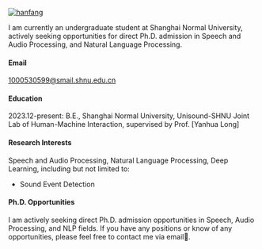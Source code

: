 [![hanfang](https://img.shields.io/badge/hanfang-github-blue?logo=github)](https://github.com/HanfangC)

I am currently an undergraduate student at Shanghai Normal University, actively seeking opportunities for direct Ph.D. admission in Speech and Audio Processing, and Natural Language Processing.

#### Email
1000530599@smail.shnu.edu.cn

#### Education
2023.12-present: B.E., Shanghai Normal University, Unisound-SHNU Joint Lab of Human-Machine Interaction, supervised by Prof. [Yanhua Long]


#### Research Interests
Speech and Audio Processing, Natural Language Processing, Deep Learning, including but not limited to:
- Sound Event Detection


#### Ph.D. Opportunities
I am actively seeking direct Ph.D. admission opportunities in Speech, Audio Processing, and NLP fields. If you have any positions or know of any opportunities, please feel free to contact me via email📧.

